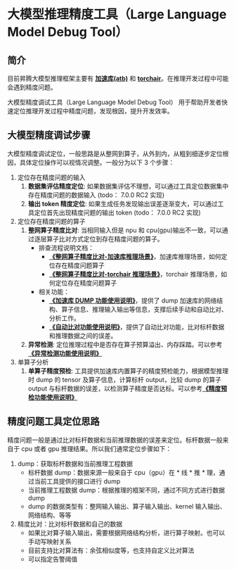 # 大模型推理精度工具（Large Language Model Debug Tool）

## 简介

目前昇腾大模型推理框架主要有 [**加速库(atb)**](../glossary/README.md#at-Ascend-Transformer-Boost) 和 [**torchair**](../glossary/README.md#torchairtorch-图模式)。在推理开发过程中可能会遇到精度问题。

大模型精度调试工具（Large Language Model Debug Tool） 用于帮助开发者快速定位推理开发过程中精度问题，发现根因，提升开发效率。

## 大模型精度调试步骤

大模型精度调试定位，一般思路是从整网到算子，从外到内，从粗到细逐步定位根因，具体定位操作可以视情况调整。一般分为以下 3 个步骤：

1. 定位存在精度问题的输入
   1. **数据集评估精度定位**: 如果数据集评估不理想，可以通过工具定位数据集中存在精度问题的数据输入 (todo： 7.0.0 RC2 实现)
   2. **输出 token 精度定位**: 如果生成任务发现输出误差逐渐变大，可以通过工具定位首先出现精度问题的输出 token (todo： 7.0.0 RC2 实现)
2. 定位存在精度问题的算子
   1. **整网算子精度比对**: 当相同输入但是 npu 和 cpu(gpu)输出不一致，可以通过逐层算子比对方式定位到存在精度问题的算子。
      - 排查流程说明文档：
        - [**《整网算子精度比对-加速库推理场景》**](./整网算子精度比对-加速库推理场景.md)，加速库推理场景，如何定位存在精度问题算子
        - [**《整网算子精度比对-torchair 推理场景》**](./整网算子精度比对-torchair推理场景.md)，torchair 推理场景，如何定位存在精度问题算子
      - 相关功能：
        - [**《加速库 DUMP 功能使用说明》**](./加速库DUMP功能使用说明.md)，提供了 dump 加速库的网络结构、算子信息、推理输入输出等信息，支撑后续手动和自动比对、分析工作。
        - [**《自动比对功能使用说明》**](./自动比对功能使用说明.md)，提供了自动比对功能，比对标杆数据和推理数据之间的误差。
   2. **异常检测**: 定位推理过程中是否存在算子预算溢出、内存踩踏。可以参考[**《异常检测功能使用说明》**](异常检测功能使用说明.md)
3. 单算子分析
   1. **单算子精度预检**: 工具提供加速库内置算子的精度预检能力，根据模型推理时 dump 的 tensor 及算子信息，计算标杆 output，比较 dump 的算子 output 与标杆数据的误差，以检测算子精度是否达标。可以参考[**《精度预检功能使用说明》**](精度预检功能使用说明.md)

## 精度问题工具定位思路

精度问题一般是通过比对标杆数据和当前推理数据的误差来定位。标杆数据一般来自于 cpu 或者 gpu 推理结果。所以我们通常定位步骤如下：

1. dump：获取标杆数据和当前推理工程数据
   - 标杆数据 dump：数据来源一般来自于 cpu（gpu）在 * 线 * 推 * 理，通过当前工具提供的接口进行 dump
   - 当前推理工程数据 dump：根据推理的框架不同，通过不同方式进行数据 dump
   - dump 的数据类型有：整网输入输出、算子输入输出、kernel 输入输出、网络结构、等等
2. 精度比对：比对标杆数据和自己的数据
   - 如果比对算子输入输出，需要根据网络结构分析，进行算子映射。也可以手动写映射关系
   - 目前支持比对算法有：余弦相似度等，也支持自定义比对算法
   - 可以指定告警阈值
